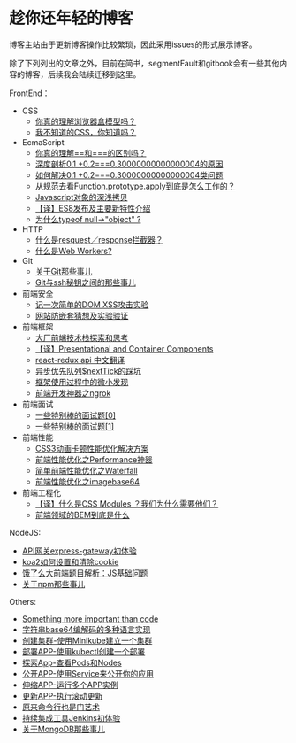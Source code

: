 # 趁你还年轻的博客

博客主站由于更新博客操作比较繁琐，因此采用issues的形式展示博客。

除了下列列出的文章之外，目前在简书，segmentFault和gitbook会有一些其他内容的博客，后续我会陆续迁移到这里。

FrontEnd：
- CSS
  - [你真的理解浏览器盒模型吗？](https://github.com/FrankKai/FrankKai.github.io/issues/38)
  - [我不知道的CSS，你知道吗？](https://github.com/FrankKai/FrankKai.github.io/issues/6)
- EcmaScript
  - [你真的理解==和===的区别吗？](https://github.com/FrankKai/FrankKai.github.io/issues/10)
  - [深度剖析0.1 +0.2===0.30000000000000004的原因](https://github.com/FrankKai/FrankKai.github.io/issues/7)
  - [如何解决0.1 +0.2===0.30000000000000004类问题](https://github.com/FrankKai/FrankKai.github.io/issues/11)
  - [从规范去看Function.prototype.apply到底是怎么工作的？](https://github.com/FrankKai/FrankKai.github.io/issues/1)
  - [Javascript对象的深浅拷贝](https://github.com/FrankKai/FrankKai.github.io/issues/19)
  - [【译】ES8发布及主要新特性介绍](https://github.com/FrankKai/FrankKai.github.io/issues/14)
  - [为什么typeof null→"object" ?](https://github.com/FrankKai/FrankKai.github.io/issues/34)
- HTTP
  - [什么是resquest／response拦截器？](https://github.com/FrankKai/FrankKai.github.io/issues/18)
  - [什么是Web Workers?](https://github.com/FrankKai/FrankKai.github.io/issues/17)
- Git
  - [关于Git那些事儿](https://github.com/FrankKai/FrankKai.github.io/issues/39)
  - [Git与ssh秘钥之间的那些事儿](https://github.com/FrankKai/FrankKai.github.io/issues/12)
- 前端安全
  - [记一次简单的DOM XSS攻击实验](https://github.com/FrankKai/FrankKai.github.io/issues/9)
  - [网站防嵌套猜想及实验验证](https://github.com/FrankKai/FrankKai.github.io/issues/33)
- 前端框架
  - [大厂前端技术栈探索和思考](https://github.com/FrankKai/FrankKai.github.io/issues/15)
  - [【译】Presentational and Container Components](https://github.com/FrankKai/FrankKai.github.io/issues/13)
  - [react-redux api 中文翻译](https://github.com/FrankKai/FrankKai.github.io/issues/2)
  - [异步优先队列$nextTick的踩坑](https://github.com/FrankKai/FrankKai.github.io/issues/30)
  - [框架使用过程中的微小发现](https://github.com/FrankKai/FrankKai.github.io/issues/31)
  - [前端开发神器之ngrok](https://github.com/FrankKai/FrankKai.github.io/issues/32)
- 前端面试
  - [一些特别棒的面试题[0]](https://github.com/FrankKai/FrankKai.github.io/issues/3)
  - [一些特别棒的面试题[1]](https://github.com/FrankKai/FrankKai.github.io/issues/5)
- 前端性能
  - [CSS3动画卡顿性能优化解决方案](https://github.com/FrankKai/FrankKai.github.io/issues/8)
  - [前端性能优化之Performance神器](https://github.com/FrankKai/FrankKai.github.io/issues/35)
  - [简单前端性能优化之Waterfall](https://github.com/FrankKai/FrankKai.github.io/issues/36)
  - [前端性能优化之imagebase64](https://github.com/FrankKai/FrankKai.github.io/issues/37)
- 前端工程化
  - [【译】什么是CSS Modules ？我们为什么需要他们？](https://github.com/FrankKai/FrankKai.github.io/issues/45)
  - [前端领域的BEM到底是什么](https://github.com/FrankKai/FrankKai.github.io/issues/46)
  
NodeJS:
- [API网关express-gateway初体验](https://github.com/FrankKai/FrankKai.github.io/issues/20)
- [koa2如何设置和清除cookie](https://github.com/FrankKai/FrankKai.github.io/issues/29)
- [饿了么大前端题目解析：JS基础问题](https://github.com/FrankKai/FrankKai.github.io/issues/40)
- [关于npm那些事儿](https://github.com/FrankKai/FrankKai.github.io/issues/41)

Others:
  - [Something more important than code](https://github.com/FrankKai/FrankKai.github.io/issues/16)
  - [字符串base64编解码的多种语言实现](https://github.com/FrankKai/FrankKai.github.io/issues/4)
  - [创建集群-使用Minikube建立一个集群](https://github.com/FrankKai/FrankKai.github.io/issues/21)
  - [部署APP-使用kubectl创建一个部署](https://github.com/FrankKai/FrankKai.github.io/issues/22)
  - [探索App-查看Pods和Nodes](https://github.com/FrankKai/FrankKai.github.io/issues/23)
  - [公开APP-使用Service来公开你的应用](https://github.com/FrankKai/FrankKai.github.io/issues/24)
  - [伸缩APP-运行多个APP实例](https://github.com/FrankKai/FrankKai.github.io/issues/25)
  - [更新APP-执行滚动更新](https://github.com/FrankKai/FrankKai.github.io/issues/26)
  - [原来命令行也是门艺术](https://github.com/FrankKai/FrankKai.github.io/issues/27)
  - [持续集成工具Jenkins初体验](https://github.com/FrankKai/FrankKai.github.io/issues/28)
  - [关于MongoDB那些事儿](https://github.com/FrankKai/FrankKai.github.io/issues/43)
